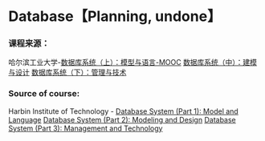 # Database【Planning, undone】

### 课程来源：
哈尔滨工业大学-[数据库系统（上）：模型与语言-MOOC](https://www.icourse163.org/course/HIT-1001516002?tid=1450161445)
[数据库系统（中）：建模与设计](https://www.icourse163.org/course/HIT-1001554030?tid=1450163448)
[数据库系统（下）：管理与技术](https://www.icourse163.org/course/HIT-1001578001?tid=1450207445) 

### Source of course:
Harbin Institute of Technology - [Database System (Part 1): Model and Language](https://www.icourse163.org/course/HIT-1001516002?tid=1450161445)
[Database System (Part 2): Modeling and Design](https://www.icourse163.org/course/HIT-1001554030?tid=1450163448)
[Database System (Part 3): Management and Technology](https://www.icourse163.org/course/HIT-1001578001?tid=1450207445)